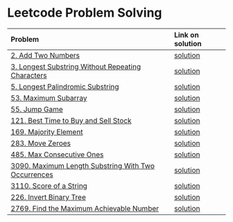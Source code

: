 # Leetcode Problem Solving

| Problem                                                                                                                                         | Link on solution                                                      |
|:------------------------------------------------------------------------------------------------------------------------------------------------|:----------------------------------------------------------------------|
| [2. Add Two Numbers](https://leetcode.com/problems/add-two-numbers/description/)                                                                | [solution](src/add_two_numbers_2.rs)                                  |
| [3. Longest Substring Without Repeating Characters](https://leetcode.com/problems/longest-substring-without-repeating-characters/description/)  | [solution](src/longest_substring_without_repeating_characters_3.rs)   |
| [5. Longest Palindromic Substring](https://leetcode.com/problems/longest-palindromic-substring/description/)                                    | [solution](src/longest_palindromic_substring_5.rs)                    |
| [53. Maximum Subarray](https://leetcode.com/problems/maximum-subarray/)                                                                         | [solution](src/maximum_subarray_53.rs)                                |
| [55. Jump Game](https://leetcode.com/problems/jump-game/)                                                                                       | [solution](src/jump_game_55.rs)                                       |
| [121. Best Time to Buy and Sell Stock](https://leetcode.com/problems/best-time-to-buy-and-sell-stock/)                                          | [solution](src/majority_element_169.rs)                               |
| [169. Majority Element](https://leetcode.com/problems/majority-element/description/)                                                            | [solution](src/majority_element_169.rs)                               |
| [283. Move Zeroes](https://leetcode.com/problems/move-zeroes/description/)                                                                      | [solution](src/move_zeroes_283.rs)                                    |
| [485. Max Consecutive Ones](https://leetcode.com/problems/max-consecutive-ones/)                                                                | [solution](src/max_consecutive_ones_485.rs)                           |
| [3090. Maximum Length Substring With Two Occurrences](https://leetcode.com/problems/maximum-length-substring-with-two-occurrences/description/) | [solution](src/maximum_length_substring_with_two_occurrences_3090.rs) |
| [3110. Score of a String](https://leetcode.com/problems/score-of-a-string/description/)                                                         | [solution](src/score_of_string_3110.rs)                               |
| [226. Invert Binary Tree](https://leetcode.com/problems/invert-binary-tree/description/)                                                        | [solution](src/invert_binary_tree_226.rs)                             |
| [2769. Find the Maximum Achievable Number](https://leetcode.com/problems/find-the-maximum-achievable-number/description/)                       | [solution](src/maximum_achievable_number_2769.rs)                     |
